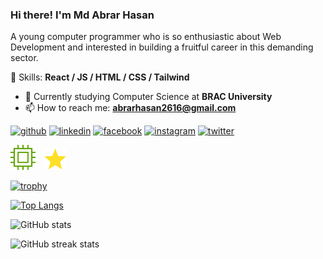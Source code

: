 
### Hi there! I'm Md Abrar Hasan

A young computer programmer who is so enthusiastic about Web Development and interested in building a fruitful career in this demanding sector.

🔧 Skills: **React / JS / HTML / CSS / Tailwind**

- 📖 Currently studying Computer Science at **BRAC University**
- 📫 How to reach me: **abrarhasan2616@gmail.com**


[<img src='https://cdn.jsdelivr.net/npm/simple-icons@3.0.1/icons/github.svg' alt='github' height='40'>](https://github.com/abrarhasan529)  [<img src='https://cdn.jsdelivr.net/npm/simple-icons@3.0.1/icons/linkedin.svg' alt='linkedin' height='40'>](https://www.linkedin.com/in/in/mdabrarhasan/)  [<img src='https://cdn.jsdelivr.net/npm/simple-icons@3.0.1/icons/facebook.svg' alt='facebook' height='40'>](https://www.facebook.com/abrarhasan7538)  [<img src='https://cdn.jsdelivr.net/npm/simple-icons@3.0.1/icons/instagram.svg' alt='instagram' height='40'>](https://www.instagram.com/_abrar.hasan_/)  [<img src='https://cdn.jsdelivr.net/npm/simple-icons@3.0.1/icons/twitter.svg' alt='twitter' height='40'>](https://twitter.com/tweets_by_abrar)  

<a href='https://docs.github.com/en/developers'><img src='https://raw.githubusercontent.com/acervenky/animated-github-badges/master/assets/devbadge.gif' width='40' height='40'></a> <a href='https://stars.github.com/'><img src='https://raw.githubusercontent.com/acervenky/animated-github-badges/master/assets/starbadge.gif' width='35' height='35'></a> 

[![trophy](https://github-profile-trophy.vercel.app/?username=abrarhasan529)](https://github.com/ryo-ma/github-profile-trophy)

[![Top Langs](https://github-readme-stats.vercel.app/api/top-langs/?username=abrarhasan529)](https://github.com/anuraghazra/github-readme-stats)

![GitHub stats](https://github-readme-stats.vercel.app/api?username=abrarhasan529&show_icons=true&count_private=true)  

![GitHub streak stats](https://streak-stats.demolab.com/?user=abrarhasan529)  

